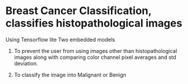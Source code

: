 # Breast Cancer Classification, classifies histopathological images

Using Tensorflow lite
Two embedded models

1. To prevent the user from using images other than histopathological images along with comparing color channel pixel averages and std deviation.

2. To classify the image into Malignant or Benign